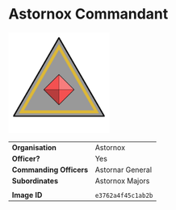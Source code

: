 # Astornox Commandant

<img src="https://raw.githubusercontent.com/jesskelsall/astarus-images/main/symbols/e3762a4f45c1ab2b.png" height="200" />

|||
| --- | --- |
| **Organisation** | Astornox | rank.2
| **Officer?** | Yes |
| **Commanding Officers** | Astornar General |
| **Subordinates** | Astornox Majors |
|||
| **Image ID** | `e3762a4f45c1ab2b` |
